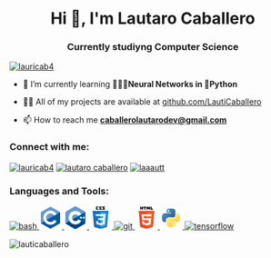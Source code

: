 <h1 align="center">Hi 👋, I'm Lautaro Caballero</h1>
<h3 align="center">Currently studiyng Computer Science</h3>

<p align="left"> <a href="https://twitter.com/lauricab4" target="blank"><img src="https://img.shields.io/twitter/follow/lauricab4?logo=twitter&style=for-the-badge" alt="lauricab4" /></a> </p>

- 🌱 I’m currently learning **🧑🏻‍💻Neural Networks in 🐍Python**

- 👨‍💻 All of my projects are available at [github.com/LautiCaballero](github.com/LautiCaballero)

- 📫 How to reach me **caballerolautarodev@gmail.com**

<h3 align="left">Connect with me:</h3>
<p align="left">
<a href="https://twitter.com/lauricab4" target="blank"><img align="center" src="https://raw.githubusercontent.com/rahuldkjain/github-profile-readme-generator/master/src/images/icons/Social/twitter.svg" alt="lauricab4" height="30" width="40" /></a>
<a href="https://linkedin.com/in/lautaro caballero" target="blank"><img align="center" src="https://raw.githubusercontent.com/rahuldkjain/github-profile-readme-generator/master/src/images/icons/Social/linked-in-alt.svg" alt="lautaro caballero" height="30" width="40" /></a>
<a href="https://instagram.com/laaautt" target="blank"><img align="center" src="https://raw.githubusercontent.com/rahuldkjain/github-profile-readme-generator/master/src/images/icons/Social/instagram.svg" alt="laaautt" height="30" width="40" /></a>
</p>

<h3 align="left">Languages and Tools:</h3>
<p align="left"> <a href="https://www.gnu.org/software/bash/" target="_blank" rel="noreferrer"> <img src="https://www.vectorlogo.zone/logos/gnu_bash/gnu_bash-icon.svg" alt="bash" width="40" height="40"/> </a> <a href="https://www.cprogramming.com/" target="_blank" rel="noreferrer"> <img src="https://raw.githubusercontent.com/devicons/devicon/master/icons/c/c-original.svg" alt="c" width="40" height="40"/> </a> <a href="https://www.w3schools.com/cpp/" target="_blank" rel="noreferrer"> <img src="https://raw.githubusercontent.com/devicons/devicon/master/icons/cplusplus/cplusplus-original.svg" alt="cplusplus" width="40" height="40"/> </a> <a href="https://www.w3schools.com/css/" target="_blank" rel="noreferrer"> <img src="https://raw.githubusercontent.com/devicons/devicon/master/icons/css3/css3-original-wordmark.svg" alt="css3" width="40" height="40"/> </a> <a href="https://git-scm.com/" target="_blank" rel="noreferrer"> <img src="https://www.vectorlogo.zone/logos/git-scm/git-scm-icon.svg" alt="git" width="40" height="40"/> </a> <a href="https://www.w3.org/html/" target="_blank" rel="noreferrer"> <img src="https://raw.githubusercontent.com/devicons/devicon/master/icons/html5/html5-original-wordmark.svg" alt="html5" width="40" height="40"/> </a> <a href="https://www.python.org" target="_blank" rel="noreferrer"> <img src="https://raw.githubusercontent.com/devicons/devicon/master/icons/python/python-original.svg" alt="python" width="40" height="40"/> </a> <a href="https://www.tensorflow.org" target="_blank" rel="noreferrer"> <img src="https://www.vectorlogo.zone/logos/tensorflow/tensorflow-icon.svg" alt="tensorflow" width="40" height="40"/> </a> </p>

<p><img align="center" src="https://github-readme-stats.vercel.app/api/top-langs?username=lauticaballero&show_icons=true&locale=en&layout=compact" alt="lauticaballero" /></p>
